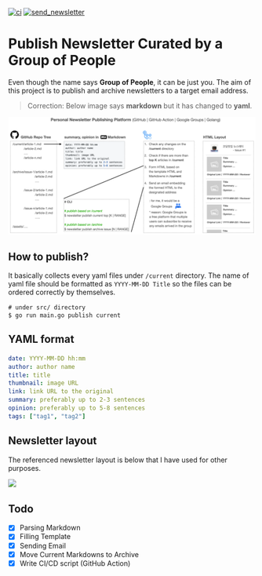 [![ci](https://github.com/codingpot/newsletter_awesome_articles/actions/workflows/ci.yml/badge.svg?branch=main)](https://github.com/codingpot/newsletter_awesome_articles/actions/workflows/ci.yml)  [![send_newsletter](https://github.com/codingpot/newsletter_awesome_articles/actions/workflows/newsletter.yml/badge.svg)](https://github.com/codingpot/newsletter_awesome_articles/actions/workflows/newsletter.yml)

# Publish Newsletter Curated by a Group of People

Even though the name says **Group of People**, it can be just you. The aim of this project is to publish and archive newsletters to a target email address. 

> Correction: Below image says __markdown__ but it has changed to __yaml__.

![](https://github.com/codingpot/newsletter_awesome_articles/blob/main/assets/overview.png)

## How to publish?

It basically collects every yaml files under `/current` directory. The name of yaml file should be formatted as `YYYY-MM-DD Title` so the files can be ordered correctly by themselves.

```shell
# under src/ directory
$ go run main.go publish current 
```

## YAML format 

```yaml
date: YYYY-MM-DD hh:mm
author: author name
title: title
thumbnail: image URL 
link: link URL to the original 
summary: preferably up to 2-3 sentences
opinion: preferably up to 5-8 sentences
tags: ["tag1", "tag2"]
```

## Newsletter layout

The referenced newsletter layout is below that I have used for other purposes.

![](https://i.ibb.co/NLN2Lhq/Screen-Shot-2022-01-23-at-10-57-12-PM.png)

## Todo

- [X] Parsing Markdown
- [X] Filling Template
- [X] Sending Email
- [X] Move Current Markdowns to Archive
- [X] Write CI/CD script (GitHub Action)
